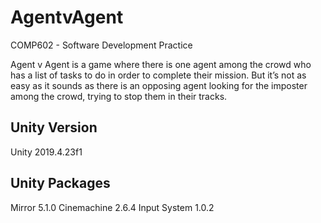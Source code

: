 # AgentvAgent
COMP602 - Software Development Practice

Agent v Agent is a game where there is one agent among the crowd who has a list of tasks to do in order to complete their mission. 
But it’s not as easy as it sounds as there is an opposing agent looking for the imposter among the crowd, trying to stop them in their tracks.


## Unity Version
Unity 2019.4.23f1

## Unity Packages
Mirror 5.1.0
Cinemachine 2.6.4
Input System 1.0.2
